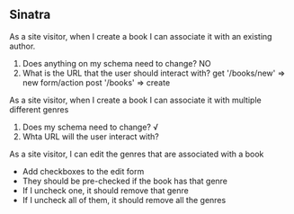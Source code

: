 ## Sinatra

As a site visitor, when I create a book I can associate it with an existing author.

  1. Does anything on my schema need to change?  NO
  2. What is the URL that the user should interact with?
    get '/books/new' => new form/action
    post '/books' => create

As a site visitor, when I create a book I can associate it with multiple different genres
  1. Does my schema need to change? √
  2. Whta URL will the user interact with?


As a site visitor, I can edit the genres that are associated with a book

  + Add checkboxes to the edit form
  + They should be pre-checked if the book has that genre
  + If I uncheck one, it should remove that genre
  + If I uncheck all of them, it should remove all the genres
